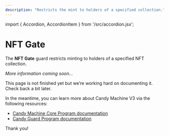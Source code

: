 ```yaml
---
description: "Restricts the mint to holders of a specified collection."
---
```


import { Accordion, AccordionItem } from '/src/accordion.jsx';

# NFT Gate

The **NFT Gate** guard restricts minting to holders of a specified NFT collection.

*More information coming soon…*

This page is not finished yet but we’re working hard on documenting it. Check back a bit later.

In the meantime, you can learn more about Candy Machine V3 via the following resources:

- [Candy Machine Core Program documentation](https://github.com/metaplex-foundation/metaplex-program-library/tree/master/candy-machine-core/program)
- [Candy Guard Program documentation](https://github.com/metaplex-foundation/mpl-candy-guard)

Thank you!

